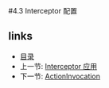 #4.3 Interceptor 配置



## links
   * [目录](<preface.md>)
   * 上一节: [Interceptor 应用](<4.2.md>)
   * 下一节: [ActionInvocation](<4.4.md>)
